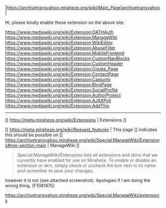 |https://archivetransyahoo.miraheze.org/wiki/Main_Page|archivetransyahoo|

Hi, please kindly enable these extension on the above site:


https://www.mediawiki.org/wiki/Extension:OATHAuth
https://www.mediawiki.org/wiki/Extension:ManageWiki
https://www.mediawiki.org/wiki/Extension:WikiEditor
https://www.mediawiki.org/wiki/Extension:AbuseFilter
https://www.mediawiki.org/wiki/Extension:MobileFrontend
https://www.mediawiki.org/wiki/Extension:CustomNavBlocks
https://www.mediawiki.org/wiki/Extension:CustomHeader
https://www.mediawiki.org/wiki/Extension:Create_Page
https://www.mediawiki.org/wiki/Extension:ContactPage
https://www.mediawiki.org/wiki/Extension:Capiunto
https://www.mediawiki.org/wiki/Extension:BlogPage
https://www.mediawiki.org/wiki/Extension:SocialProfile
https://www.mediawiki.org/wiki/Extension:AuthorProtect
https://www.mediawiki.org/wiki/Extension:AJAXPoll
https://www.mediawiki.org/wiki/Extension:AddThis

----------------------
[[ https://meta.miraheze.org/wiki/Extensions | Extensions ]]

[[ https://meta.miraheze.org/wiki/Request_features | This page ]] indicates this should be possible on [[ https://archivetransyahoo.miraheze.org/wiki/Special:ManageWiki/Extensions#mw-section-main | ManageWiki ]] 

> Special:ManageWiki/Extensions lists all extensions and skins that we currently have enabled for use on Miraheze. To enable or disable an extension or skin, simply check or uncheck the box next to its name and remember to save your changes. 

however it is not (see attached screenshot). Apologies if I am doing the wrong thing. 
{F1081875}


https://archivetransyahoo.miraheze.org/wiki/Special:ManageWiki/extensions